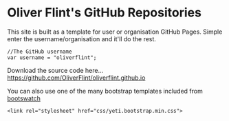 # Oliver Flint's GitHub Repositories

This site is built as a template for user or organisation GitHub Pages. Simple enter the username/organisation and it'll do the rest.
```
//The GitHub username
var username = "oliverflint";
```
Download the source code here... https://github.com/OliverFlint/oliverflint.github.io

You can also use one of the many bootstrap templates included from [bootswatch](https://bootswatch.com/)
```
<link rel="stylesheet" href="css/yeti.bootstrap.min.css">
```
